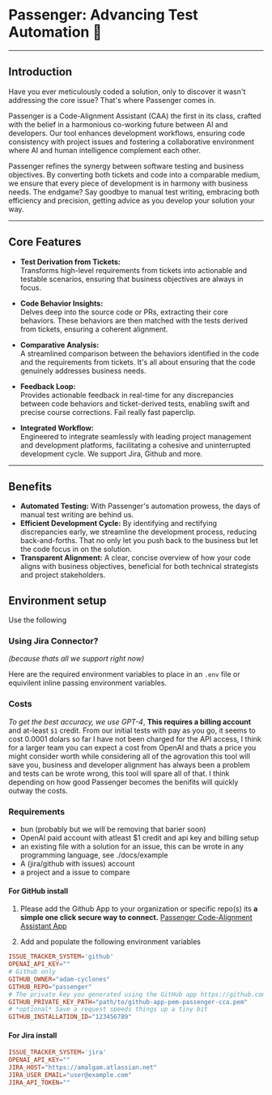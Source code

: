 # Passenger: Advancing Test Automation 🚀

---

## Introduction

Have you ever meticulously coded a solution, only to discover it wasn't addressing the core issue? That's where Passenger comes in.

Passenger is a Code-Alignment Assistant (CAA) the first in its class, crafted with the belief in a harmonious co-working future between AI and developers. Our tool enhances development workflows, ensuring code consistency with project issues and fostering a collaborative environment where AI and human intelligence complement each other.

Passenger refines the synergy between software testing and business objectives. By converting both tickets and code into a comparable medium, we ensure that every piece of development is in harmony with business needs. The endgame? Say goodbye to manual test writing, embracing both efficiency and precision, getting advice as you develop your solution your way.

---

## Core Features

- **Test Derivation from Tickets:**  
   Transforms high-level requirements from tickets into actionable and testable scenarios, ensuring that business objectives are always in focus.

- **Code Behavior Insights:**  
   Delves deep into the source code or PRs, extracting their core behaviors. These behaviors are then matched with the tests derived from tickets, ensuring a coherent alignment.

- **Comparative Analysis:**  
   A streamlined comparison between the behaviors identified in the code and the requirements from tickets. It's all about ensuring that the code genuinely addresses business needs.

- **Feedback Loop:**  
   Provides actionable feedback in real-time for any discrepancies between code behaviors and ticket-derived tests, enabling swift and precise course corrections. Fail really fast paperclip.

- **Integrated Workflow:**  
   Engineered to integrate seamlessly with leading project management and development platforms, facilitating a cohesive and uninterrupted development cycle. We support Jira, Github and more.

---

## Benefits

- **Automated Testing:** With Passenger's automation prowess, the days of manual test writing are behind us.
- **Efficient Development Cycle:** By identifying and rectifying discrepancies early, we streamline the development process, reducing back-and-forths. That no only let you push back to the business but let the code focus in on the solution.
- **Transparent Alignment:** A clear, concise overview of how your code aligns with business objectives, beneficial for both technical strategists and project stakeholders.

## Environment setup

Use the following

### Using Jira Connector?

_(because thats all we support right now)_

Here are the required environment variables to place in an `.env` file or equivilent inline passing environment variables.

### Costs

_To get the best accuracy, we use GPT-4_, **This requires a billing account** and at-least `$1` credit. From our initial tests with pay as you go, it seems to cost 0.0001 dolars so far I have not been charged for the API access, I think for a larger team you can expect a cost from OpenAI and thats a price you might consider worth while considering all of the agrovation this tool will save you, business and developer alignment has always been a problem and tests can be wrote wrong, this tool will spare all of that. I think depending on how good Passenger becomes the benifits will quickly outway the costs.

### Requirements

- bun (probably but we will be removing that barier soon)
- OpenAI paid account with atleast $1 credit and api key and billing setup
- an existing file with a solution for an issue, this can be wrote in any programming language, see ./docs/example
- A (jira/github with issues) account 
- a project and a issue to compare

#### For GitHub install

1. Please add the Github App to your organization or specific repo(s) its **a simple one click secure way to connect.**
[Passenger Code-Alignment Assistant App](https://github.com/apps/passenger-caa)

2. Add and populate the following environment variables
```toml
ISSUE_TRACKER_SYSTEM='github'
OPENAI_API_KEY=""
# Github only
GITHUB_OWNER="adam-cyclones"
GITHUB_REPO="passenger"
# The private key you generated using the GitHub app https://github.com/apps/passenger-caa
GITHUB_PRIVATE_KEY_PATH="path/to/github-app-pem-passenger-cca.pem"
# *optional* Save a request speeds things up a tiny bit
GITHUB_INSTALLATION_ID="123456789" 

```

#### For Jira install
```toml
ISSUE_TRACKER_SYSTEM='jira'
OPENAI_API_KEY=""
JIRA_HOST="https://amalgam.atlassian.net"
JIRA_USER_EMAIL="user@example.com"
JIRA_API_TOKEN=""
```

